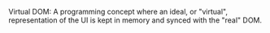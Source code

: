 Virtual DOM: A programming concept where an ideal, or "virtual", representation of the UI is kept in memory and synced with the "real" DOM.